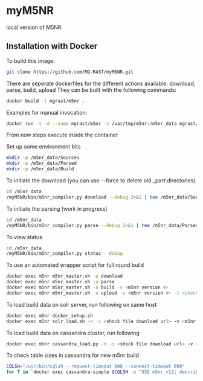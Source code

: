 myM5NR
======

local version of M5NR


## Installation with Docker ##

To build this image:


```bash
git clone https://github.com/MG-RAST/myM5NR.git
```

There are seperate dockerfiles for the different actions available: download, parse, build, upload
They can be built with the following commands:

```bash
docker build -t mgrast/m5nr .
```

Examples for manual invocation:
```bash
docker run -t -d --name mgrast/m5nr -v /var/tmp/m5nr:/m5nr_data mgrast/m5nr bash
```

From now steps execute inside the container

Set up some environment bits
```bash
mkdir -p /m5nr_data/Sources
mkdir -p /m5nr_data/Parsed
mkdir -p /m5nr_data/Build
```

To initiate the download (you can use --force to delete old _part directories)
```bash
cd /m5nr_data
/myM5NR/bin/m5nr_compiler.py download --debug 2>&1 | tee /m5nr_data/Sources/logfile.txt
```

To initiate the parsing (work in progress)
```bash
cd /m5nr_data
/myM5NR/bin/m5nr_compiler.py parse --debug 2>&1 | tee /m5nr_data/Parsed/logfile.txt
```

To view status
```bash
cd /m5nr_data
/myM5NR/bin/m5nr_compiler.py status --debug
```

To use an automated wrapper script for full round build
```bash
docker exec m5nr m5nr_master.sh -a download
docker exec m5nr m5nr_master.sh -a parse
docker exec m5nr m5nr_master.sh -a build -v <m5nr version #>
docker exec m5nr m5nr_master.sh -a upload -v <m5nr version #> -t <shock token>
```

To load build data on solr server, run following on same host
```bash
docker exec m5nr docker_setup.sh
docker exec m5nr solr_load.sh -n -i <shock file download url> -v <m5nr version #> -s <solr url>
```

To load build data on cassandra cluster, run following
```bash
docker exec m5nr cassandra_load.py -n -i <shock file download url> -v <m5nr version #> -t <shock token>
```

To check table sizes in cassandra for new m5nr build
```bash
CQLSH="/usr/bin/cqlsh --request-timeout 600 --connect-timeout 600"
for T in `docker exec cassandra-simple $CQLSH -e "USE m5nr_v12; describe tables;"`; do echo $T; docker exec cassandra-simple $CQLSH -e "USE m5nr_v12; CONSISTENCY QUORUM; SELECT COUNT(*) FROM $T;"; done
```
